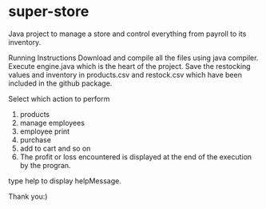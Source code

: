 # super-store
Java project to manage a store and control everything from payroll to its inventory. 


Running Instructions
Download and compile all the files using java compiler.
Execute engine.java which is the heart of the project.
Save the restocking values and inventory in products.csv and restock.csv which have been included in the github package.

Select which action to perform
1)  products
2)  manage employees
3)  employee print
4)  purchase
5)  add to cart and so on
6)  The profit or loss encountered is displayed at the end of the execution by the progran.

type help to display helpMessage.

Thank you:)
